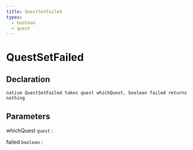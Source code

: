 ```yaml
---
title: QuestSetFailed
types:
  - boolean
  - quest
---
```


# QuestSetFailed

## Declaration

```jass
native QuestSetFailed takes quest whichQuest, boolean failed returns nothing
```

## Parameters
whichQuest `quest`
: 

failed `boolean`
: 
